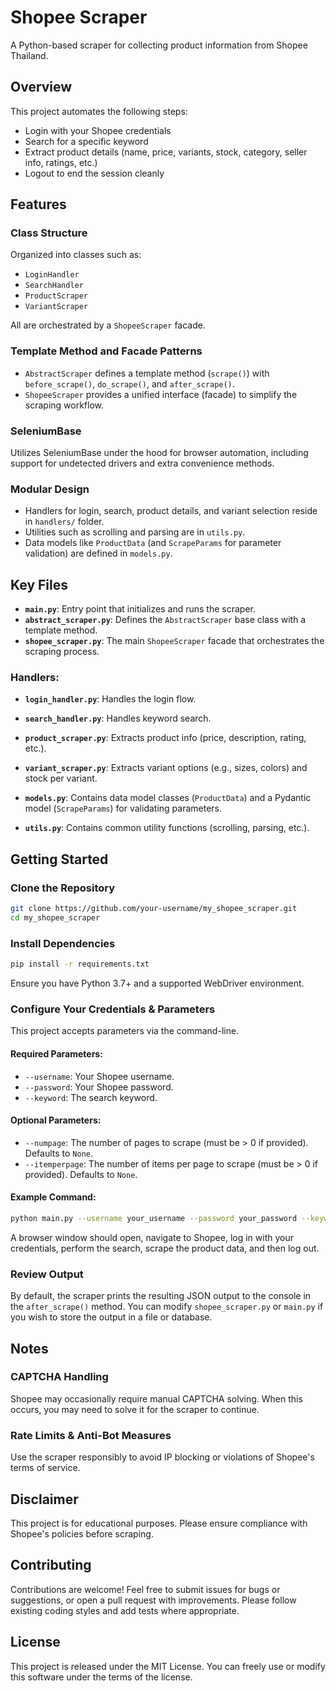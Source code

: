 # Shopee Scraper

A Python-based scraper for collecting product information from Shopee Thailand.

## Overview
This project automates the following steps:
- Login with your Shopee credentials
- Search for a specific keyword
- Extract product details (name, price, variants, stock, category, seller info, ratings, etc.)
- Logout to end the session cleanly

## Features
### Class Structure
Organized into classes such as:
- `LoginHandler`
- `SearchHandler`
- `ProductScraper`
- `VariantScraper`

All are orchestrated by a `ShopeeScraper` facade.

### Template Method and Facade Patterns
- `AbstractScraper` defines a template method (`scrape()`) with `before_scrape()`, `do_scrape()`, and `after_scrape()`.
- `ShopeeScraper` provides a unified interface (facade) to simplify the scraping workflow.

### SeleniumBase
Utilizes SeleniumBase under the hood for browser automation, including support for undetected drivers and extra convenience methods.

### Modular Design
- Handlers for login, search, product details, and variant selection reside in `handlers/` folder.
- Utilities such as scrolling and parsing are in `utils.py`.
- Data models like `ProductData` (and `ScrapeParams` for parameter validation) are defined in `models.py`.

## Key Files
- **`main.py`**: Entry point that initializes and runs the scraper.
- **`abstract_scraper.py`**: Defines the `AbstractScraper` base class with a template method.
- **`shopee_scraper.py`**: The main `ShopeeScraper` facade that orchestrates the scraping process.

### Handlers:
- **`login_handler.py`**: Handles the login flow.
- **`search_handler.py`**: Handles keyword search.
- **`product_scraper.py`**: Extracts product info (price, description, rating, etc.).
- **`variant_scraper.py`**: Extracts variant options (e.g., sizes, colors) and stock per variant.

- **`models.py`**: Contains data model classes (`ProductData`) and a Pydantic model (`ScrapeParams`) for validating parameters.
- **`utils.py`**: Contains common utility functions (scrolling, parsing, etc.).

## Getting Started

### Clone the Repository
```sh
git clone https://github.com/your-username/my_shopee_scraper.git
cd my_shopee_scraper
```

### Install Dependencies
```sh
pip install -r requirements.txt
```
Ensure you have Python 3.7+ and a supported WebDriver environment.

### Configure Your Credentials & Parameters
This project accepts parameters via the command-line.

#### Required Parameters:
- `--username`: Your Shopee username.
- `--password`: Your Shopee password.
- `--keyword`: The search keyword.

#### Optional Parameters:
- `--numpage`: The number of pages to scrape (must be > 0 if provided). Defaults to `None`.
- `--itemperpage`: The number of items per page to scrape (must be > 0 if provided). Defaults to `None`.

#### Example Command:
```sh
python main.py --username your_username --password your_password --keyword "iphone" --numpage 2 --itemperpage 5
```

A browser window should open, navigate to Shopee, log in with your credentials, perform the search, scrape the product data, and then log out.

### Review Output
By default, the scraper prints the resulting JSON output to the console in the `after_scrape()` method. You can modify `shopee_scraper.py` or `main.py` if you wish to store the output in a file or database.

## Notes
### CAPTCHA Handling
Shopee may occasionally require manual CAPTCHA solving. When this occurs, you may need to solve it for the scraper to continue.

### Rate Limits & Anti-Bot Measures
Use the scraper responsibly to avoid IP blocking or violations of Shopee's terms of service.

## Disclaimer
This project is for educational purposes. Please ensure compliance with Shopee's policies before scraping.

## Contributing
Contributions are welcome! Feel free to submit issues for bugs or suggestions, or open a pull request with improvements. Please follow existing coding styles and add tests where appropriate.

## License
This project is released under the MIT License. You can freely use or modify this software under the terms of the license.

